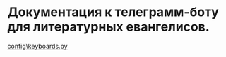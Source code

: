 # Документация к телеграмм-боту для литературных евангелисов.

[config\keyboards.py](keyboards.py)

